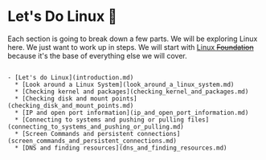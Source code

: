 # Let's Do Linux 🐧

Each section is going to break down a few parts. We will be exploring
Linux here. We just want to work up in steps. We will start with
[Linux ~~Foundation~~](https://www.linuxfoundation.org/)
because it's the base of everything else we will cover.

```admonish info title="Sections We Cover"

- [Let's do Linux](introduction.md)
  * [Look around a Linux System](look_around_a_linux_system.md)
  * [Checking kernel and packages](checking_kernel_and_packages.md)
  * [Checking disk and mount points](checking_disk_and_mount_points.md)
  * [IP and open port information](ip_and_open_port_information.md)
  * [Connecting to systems and pushing or pulling files](connecting_to_systems_and_pushing_or_pulling.md)
  * [Screen Commands and persistent connections](screen_commands_and_persistent_connections.md)
  * [DNS and finding resources](dns_and_finding_resources.md)

```
